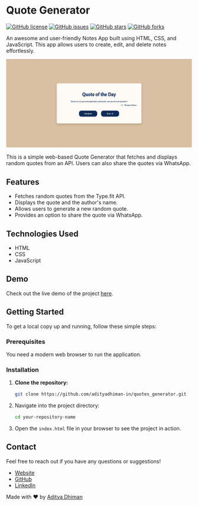 # Quote Generator

[![GitHub license](https://img.shields.io/badge/license-MIT-blue.svg)](https://github.com/adityadhiman-in/notes_app_javascript/blob/main/LICENSE)
[![GitHub issues](https://img.shields.io/github/issues/adityadhiman-in/notes_app_javascript.svg)](https://github.com/adityadhiman-in/notes_app_javascript/issues)
[![GitHub stars](https://img.shields.io/github/stars/adityadhiman-in/notes_app_javascript.svg)](https://github.com/adityadhiman-in/notes_app_javascript/stargazers)
[![GitHub forks](https://img.shields.io/github/forks/adityadhiman-in/notes_app_javascript.svg)](https://github.com/adityadhiman-in/notes_app_javascript/network)

An awesome and user-friendly Notes App built using HTML, CSS, and JavaScript. This app allows users to create, edit, and delete notes effortlessly.

![Quote Generator Preview](./quote.png)

This is a simple web-based Quote Generator that fetches and displays random quotes from an API. Users can also share the quotes via WhatsApp.

## Features

- Fetches random quotes from the Type.fit API.
- Displays the quote and the author's name.
- Allows users to generate a new random quote.
- Provides an option to share the quote via WhatsApp.

## Technologies Used

- HTML
- CSS
- JavaScript

## Demo

Check out the live demo of the project [here](https://adityadhiman-in.github.io/quotes_generator/).

## Getting Started

To get a local copy up and running, follow these simple steps:

### Prerequisites

You need a modern web browser to run the application.

### Installation

1. **Clone the repository:**

   ```bash
   git clone https://github.com/adityadhiman-in/quotes_generator.git
   ```

2. Navigate into the project directory:

   ```bash
   cd your-repository-name
   ```

3. Open the `index.html` file in your browser to see the project in action.

## Contact

Feel free to reach out if you have any questions or suggestions!

- [Website](https://adityadhiman.in)
- [GitHub](https://github.com/adityadhiman-in)
- [LinkedIn](https://www.linkedin.com/in/adityadhiman-in)

Made with ❤️ by [Aditya Dhiman](https://adityadhiman.in)
